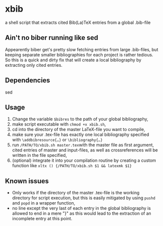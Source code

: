 # xbib
a shell script that extracts cited Bib(La)TeX entries from a global .bib-file

## Ain't no biber running like sed
Appearently biber get's pretty slow fetching entries from large .bib-files, 
but keeping separate smaller bibliographies for each project is rather tedious.
So this is a quick and dirty fix that will create a local bibliography by extracting only cited entries.

## Dependencies
sed

## Usage
1. Change the variable `$bibres` to the path of your global bibliography,
2. make script executable with `chmod +x xbib.sh`,
3. cd into the directory of the master LaTeX-file you want to compile,
4. make sure your .tex-file has exactly one local bibliography specified with `\addbibresource{…}` or `\bibliography{…}`
5. run `/PATH/TO/xbib.sh master.tex`with the master file as first argument, cited entries of master and input-files, 
as well as crossreferences will be written in the file specified,
6. (optional) integrate it into your compilation routine by creating a custom function like 
`xltx () {/PATH/TO/xbib.sh $1 && latexmk $1}`

## Known issues
* Only works if the directory of the master .tex-file is the working directory for script execution, 
but this is easily mitigated by using `pushd` and `popd` in a wrapper function,
* no line except the very last of each entry in the global bibliography is allowed to end in a mere "}" 
as this would lead to the extraction of an incomplete entry at this point.
